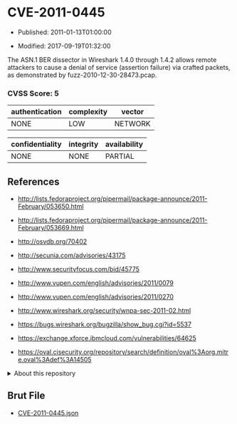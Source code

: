 # CVE-2011-0445

- Published: 2011-01-13T01:00:00

- Modified: 2017-09-19T01:32:00

The ASN.1 BER dissector in Wireshark 1.4.0 through 1.4.2 allows remote attackers to cause a denial of service (assertion failure) via crafted packets, as demonstrated by fuzz-2010-12-30-28473.pcap.

### CVSS Score: **5**

| authentication | complexity | vector |
| --- | --- | --- |
| NONE | LOW | NETWORK |

| confidentiality | integrity | availability |
| --- | --- | --- |
| NONE | NONE | PARTIAL |

## References

* http://lists.fedoraproject.org/pipermail/package-announce/2011-February/053650.html

* http://lists.fedoraproject.org/pipermail/package-announce/2011-February/053669.html

* http://osvdb.org/70402

* http://secunia.com/advisories/43175

* http://www.securityfocus.com/bid/45775

* http://www.vupen.com/english/advisories/2011/0079

* http://www.vupen.com/english/advisories/2011/0270

* http://www.wireshark.org/security/wnpa-sec-2011-02.html

* https://bugs.wireshark.org/bugzilla/show_bug.cgi?id=5537

* https://exchange.xforce.ibmcloud.com/vulnerabilities/64625

* https://oval.cisecurity.org/repository/search/definition/oval%3Aorg.mitre.oval%3Adef%3A14505

<details>
<summary>About this repository</summary> 

  This repository is part of the project [Live Hack CVE](https://github.com/Live-Hack-CVE). Main website can be found [www.live-hack.org](https://www.live-hack.org) 
  
  Made by [Sn0wAlice](https://github.com/Sn0wAlice) for the people that care about security and need to have a feed of the latest CVEs. Hope you enjoy it, don't forget to star the repo and follow me on [Twitter](https://twitter.com/Sn0wAlice) and [Github](https://github.com/Sn0wAlice). And that is my [personnal website](https://www.alice-snow.me/)

  - [Home Page](https://github.com/Live-Hack-CVE)
  - [Framework](https://github.com/Live-Hack-CVE/cve-framework)
  - [CVE database](https://github.com/Live-Hack-CVE/full_database)
  - [Changelog](https://github.com/Live-Hack-CVE/Changelog)
</details>

## Brut File

* [CVE-2011-0445.json](https://raw.githubusercontent.com/Live-Hack-CVE/full_database/main/cves/2011/CVE-2011-0445.json)

